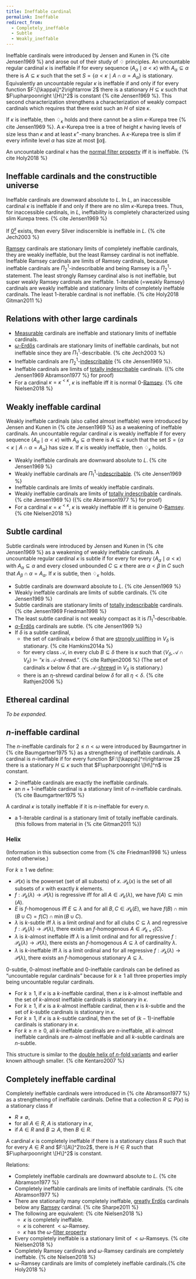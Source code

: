 ```yaml
---
title: Ineffable cardinal
permalink: Ineffable
redirect_from:
  - Completely_ineffable
  - Subtle
  - Weakly_ineffable
---
```



Ineffable cardinals were introduced by Jensen and Kunen in
{% cite Jensen1969 %} and arose out of their study
of $\diamondsuit$ principles. An uncountable regular cardinal $\kappa$
is ineffable if for every sequence $\langle A_\alpha\mid
\alpha<\kappa\rangle$ with $A_\alpha\subseteq \alpha$ there is
$A\subseteq\kappa$ such that the set $S=\{\alpha<\kappa\mid
A\cap \alpha=A_\alpha\}$ is stationary. Equivalently an uncountable
regular $\kappa$ is ineffable if and only if for every function
$F:\[\kappa\]^2\rightarrow 2$ there is a stationary
$H\subseteq\kappa$ such that $F\upharpoonright \[H\]^2$ is constant
{% cite Jensen1969 %}. This second characterization
strengthens a characterization of weakly compact cardinals which
requires that there exist such an $H$ of size $\kappa$.

If $\kappa$ is ineffable, then $\diamondsuit_\kappa$ holds and there
cannot be a slim $\kappa$-Kurepa tree
{% cite Jensen1969 %}. A $\kappa$-Kurepa tree is
a tree of height $\kappa$ having levels of size less than $\kappa$ and
at least $\kappa^+$-many branches. A $\kappa$-Kurepa tree is slim if
every infinite level $\alpha$ has size at most $\|\alpha\|$.

An uncountable cardinal κ has the
[normal filter property](Filter_property "Filter property")
iff it is
ineffable. {% cite Holy2018 %}


## Ineffable cardinals and the constructible universe

Ineffable cardinals are downward absolute to $L$. In $L$, an
inaccessible cardinal $\kappa$ is ineffable if and only if there are no
slim $\kappa$-Kurepa trees. Thus, for inaccessible cardinals, in $L$,
ineffability is completely characterized using slim Kurepa trees.
{% cite Jensen1969 %}

If [$0^\sharp$](Zero_sharp "Zero sharp")
exists, then every Silver indiscernible is ineffable in $L$.
{% cite Jech2003 %}

[Ramsey](Ramsey "Ramsey")
cardinals are stationary limits of completely ineffable cardinals, they
are weakly ineffable, but the least Ramsey cardinal is not ineffable.
Ineffable Ramsey cardinals are limits of Ramsey cardinals, because
ineffable cardinals are $Π^1_2$-indescribable and being Ramsey is a
$Π^1_2$-statement. The least strongly Ramsey cardinal also is not
ineffable, but super weakly Ramsey cardinals are ineffable. $1$-iterable
(=weakly Ramsey) cardinals are weakly ineffable and stationary limits of
completely ineffable cardinals. The least $1$-iterable cardinal is not
ineffable. {% cite Holy2018 Gitman2011 %}

## Relations with other large cardinals

-   [Measurable](Measurable "Measurable")
    cardinals are ineffable and stationary limits of ineffable
    cardinals.
-   [$\omega$-Erdős](Erdos "Erdos")
    cardinals are stationary limits of ineffable cardinals, but not
    ineffable since they are $\Pi_1^1$-describable.
    {% cite Jech2003 %}
-   Ineffable cardinals are
    $\Pi^1_2$-[indescribable](Indescribable "Indescribable")
    {% cite Jensen1969 %}.
-   Ineffable cardinals are limits of
    [totally indescribable](Totally_indescribable "Totally indescribable")
    cardinals. ({% cite Jensen1969 Abramson1977 %} for proof)
-   For a cardinal $κ=κ^{<κ}$, $κ$ is ineffable iff it is normal
    0-[Ramsey](Ramsey "Ramsey").
    {% cite Nielsen2018 %}

## Weakly ineffable cardinal

Weakly ineffable cardinals (also called almost ineffable) were
introduced by Jensen and Kunen in
{% cite Jensen1969 %} as a weakening of ineffable
cardinals. An uncountable regular cardinal $\kappa$ is weakly ineffable
if for every sequence $\langle A_\alpha\mid
\alpha<\kappa\rangle$ with $A_\alpha\subseteq \alpha$ there is
$A\subseteq\kappa$ such that the set $S=\{\alpha<\kappa\mid
A\cap \alpha=A_\alpha\}$ has size $\kappa$. If $\kappa$ is weakly
ineffable, then $\diamondsuit_\kappa$ holds.

-   Weakly ineffable cardinals are downward absolute to $L$.
    {% cite Jensen1969 %}
-   Weakly ineffable cardinals are
    $\Pi_1^1$-[indescribable](Indescribable "Indescribable").
    {% cite Jensen1969 %}
-   Ineffable cardinals are limits of weakly ineffable cardinals.
-   Weakly ineffable cardinals are limits of
    [totally indescribable](Totally_indescribable "Totally indescribable")
    cardinals. {% cite Jensen1969 %}
    ({% cite Abramson1977 %} for proof)
-   For a cardinal $κ=κ^{<κ}$, $κ$ is weakly ineffable iff it is
    genuine
    0-[Ramsey](Ramsey "Ramsey").
    {% cite Nielsen2018 %}

## Subtle cardinal

Subtle cardinals were introduced by Jensen and Kunen in
{% cite Jensen1969 %} as a weakening of weakly
ineffable cardinals. A uncountable regular cardinal $\kappa$ is subtle
if for every for every $\langle A_\alpha\mid
\alpha<\kappa\rangle$ with $A_\alpha\subseteq \alpha$ and
every closed unbounded $C\subseteq\kappa$ there are
$\alpha<\beta$ in $C$ such that $A_\beta\cap\alpha=A_\alpha$.
If $\kappa$ is subtle, then $\diamondsuit_\kappa$ holds.

-   Subtle cardinals are downward absolute to $L$.
    {% cite Jensen1969 %}
-   Weakly ineffable cardinals are limits of subtle cardinals.
    {% cite Jensen1969 %}
-   Subtle cardinals are stationary limits of
    [totally indescribable](Totally_indescribable "Totally indescribable")
    cardinals. {% cite Jensen1969 Friedman1998 %}
-   The least subtle cardinal is not weakly compact as it is
    $\Pi_1^1$-describable.
-   [$\alpha$-Erdős](Erdos "Erdos")
    cardinals are subtle. {% cite Jensen1969 %}
-   If $δ$ is a subtle cardinal,
    -   the set of cardinals $κ$ below $δ$ that are [strongly
        uplifting](Uplifting "Uplifting")
        in $V_δ$ is
        stationary. {% cite Hamkins2014a %}
    -   for every class $\mathcal{A}$, in every club $B ⊆ δ$ there is
        $κ$ such that $\langle V_δ, \mathcal{A} ∩ V_δ \rangle
        \models \text{“$κ$ is
        $\mathcal{A}$-shrewd.”}$. {% cite Rathjen2006 %}
        (The set of cardinals $κ$ below $δ$ that are
        $\mathcal{A}$-[shrewd](Shrewd "Shrewd")
        in $V_δ$ is stationary.)
    -   there is an $\eta$-shrewd cardinal below $δ$ for all $\eta
        < δ$. {% cite Rathjen2006 %}

## Ethereal cardinal

*To be expanded.*

## $n$-ineffable cardinal

The $n$-ineffable cardinals for $2\leq n<\omega$ were introduced by
Baumgartner in {% cite Baumgartner1975 %} as a
strengthening of ineffable cardinals. A cardinal is $n$-ineffable if for
every function $F:\[\kappa\]^n\rightarrow 2$ there is a stationary
$H\subseteq\kappa$ such that $F\upharpoonright \[H\]^n$ is constant.

-   $2$-ineffable cardinals are exactly the ineffable cardinals.
-   an $n+1$-ineffable cardinal is a stationary limit of $n$-ineffable
    cardinals. {% cite Baumgartner1975 %}

A cardinal $\kappa$ is totally ineffable if it is $n$-ineffable for
every $n$.

-   a $1$-iterable cardinal is a stationary limit of totally ineffable
    cardinals. (this follows from material in
    {% cite Gitman2011 %})

### Helix

(Information in this subsection come from
{% cite Friedman1998 %} unless noted otherwise.)

For $k \geq 1$ we define:

-   $\mathcal{P}(x)$ is the powerset (set of all subsets) of $x$.
    $\mathcal{P}_k(x)$ is the set of all subsets of $x$ with exactly
    $k$ elements.
-   $f:\mathcal{P}_k(\lambda) \to \mathcal{P}(\lambda)$ is
    regressive iff for all $A \in \mathcal{P}_k(\lambda)$, we have
    $f(A) \subseteq \min(A)$.
-   $E$ is $f$-homogenous iff $E \subseteq \lambda$ and for all $B,C
    \in \mathcal{P}_k(E)$, we have $f(B) \cap \min(B \cup C) =
    f(C) \cap \min(B \cup C)$.
-   $\lambda$ is $k$-subtle iff $\lambda$ is a limit ordinal and for
    all clubs $C \subseteq \lambda$ and regressive
    $f:\mathcal{P}_k(\lambda) \to \mathcal{P}(\lambda)$, there
    exists an $f$-homogenous $A \in \mathcal{P}_{k+1}(C)$.
-   $\lambda$ is $k$-almost ineffable iff $\lambda$ is a limit ordinal
    and for all regressive $f:\mathcal{P}_k(\lambda) \to
    \mathcal{P}(\lambda)$, there exists an $f$-homogenous $A
    \subseteq \lambda$ of cardinality $\lambda$.
-   $\lambda$ is $k$-ineffable iff $\lambda$ is a limit ordinal and
    for all regressive $f:\mathcal{P}_k(\lambda) \to
    \mathcal{P}(\lambda)$, there exists an $f$-homogenous stationary
    $A \subseteq \lambda$.

$0$-subtle, $0$-almost ineffable and $0$-ineffable cardinals can be
defined as “uncountable regular cardinals” because for $k \geq 1$ all
three properties imply being uncountable regular cardinals.

-   For $k \geq 1$, if $\kappa$ is a $k$-ineffable cardinal, then
    $\kappa$ is $k$-almost ineffable and the set of $k$-almost
    ineffable cardinals is stationary in $\kappa$.
-   For $k \geq 1$, if $\kappa$ is a $k$-almost ineffable cardinal,
    then $\kappa$ is $k$-subtle and the set of $k$-subtle cardinals is
    stationary in $\kappa$.
-   For $k \geq 1$, if $\kappa$ is a $k$-subtle cardinal, then the set
    of $(k-1)$-ineffable cardinals is stationary in $\kappa$.
-   For $k \geq n \geq 0$, all $k$-ineffable cardinals are
    $n$-ineffable, all $k$-almost ineffable cardinals are $n$-almost
    ineffable and all $k$-subtle cardinals are $n$-subtle.

This structure is similar to the [double helix of $n$-fold
variants](N-fold_variants "N-fold variants")
and earlier known although
smaller. {% cite Kentaro2007 %}

## Completely ineffable cardinal

Completely ineffable cardinals were introduced in {% cite Abramson1977 %}
as a strengthening of ineffable cardinals. Define that a collection
$R\subseteq P(\kappa)$ is a stationary class if

-   $R\neq\emptyset$,
-   for all $A\in R$, $A$ is stationary in $\kappa$,
-   if $A\in R$ and $B\supseteq A$, then $B\in R$.

A cardinal $\kappa$ is completely ineffable if there is a stationary
class $R$ such that for every $A\in R$ and $F:\[A\]^2\to2$, there is
$H\in R$ such that $F\upharpoonright \[H\]^2$ is constant.

Relations:

-   Completely ineffable cardinals are downward absolute to $L$.
    {% cite Abramson1977 %}
-   Completely ineffable cardinals are limits of ineffable cardinals.
    {% cite Abramson1977 %}
-   There are stationarily many completely ineffable, [greatly
    Erdős](Erdos "Erdos")
    cardinals below any
    [Ramsey](Ramsey "Ramsey")
    cardinal. {% cite Sharpe2011 %}
-   The following are
    equivalent: {% cite Nielsen2018 %}
    -   $κ$ is completely ineffable.
    -   $κ$ is coherent $<ω$-Ramsey.
    -   $κ$ has the $ω$-[filter property](Filter_property "Filter property")
-   Every completely ineffable is a stationary limit of
    $<ω$-Ramseys. {% cite Nielsen2018 %}
-   Completely Ramsey cardinals and $ω$-Ramsey cardinals are completely
    ineffable. {% cite Nielsen2018 %}
-   $ω$-Ramsey cardinals are limits of completely ineffable
    cardinals.{% cite Holy2018 %}


